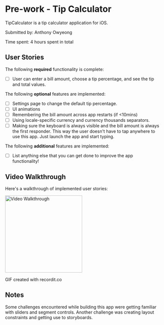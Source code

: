 # Pre-work - Tip Calculator

TipCalculator is a tip calculator application for iOS.

Submitted by: Anthony Owyeong

Time spent: 4 hours spent in total

## User Stories

The following **required** functionality is complete:

* [ ] User can enter a bill amount, choose a tip percentage, and see the tip and total values.

The following **optional** features are implemented:
* [ ] Settings page to change the default tip percentage.
* [ ] UI animations
* [ ] Remembering the bill amount across app restarts (if <10mins)
* [ ] Using locale-specific currency and currency thousands separators.
* [ ] Making sure the keyboard is always visible and the bill amount is always the first responder. This way the user doesn't have to tap anywhere to use this app. Just launch the app and start typing.

The following **additional** features are implemented:

- [ ] List anything else that you can get done to improve the app functionality!

## Video Walkthrough 

Here's a walkthrough of implemented user stories:

<img src='http://g.recordit.co/JiTkRtIT4V.gif' title='Video Walkthrough' width='250' alt='Video Walkthrough' />

GIF created with recordit.co

## Notes
Some challenges encountered while building this app were getting familiar with sliders and segment controls. Another challenge was creating layout constraints and getting use to storyboards.


